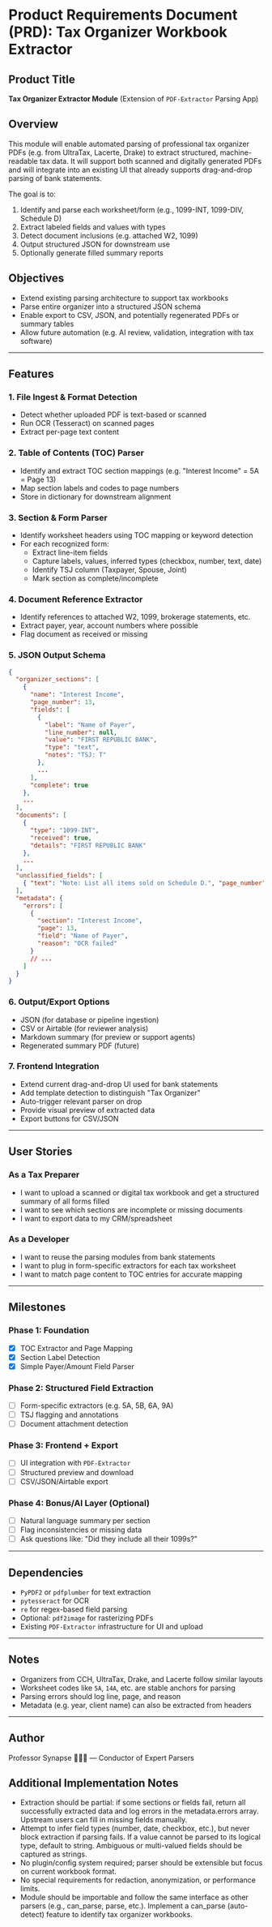 # Product Requirements Document (PRD): Tax Organizer Workbook Extractor

## Product Title
**Tax Organizer Extractor Module** (Extension of `PDF-Extractor` Parsing App)

## Overview
This module will enable automated parsing of professional tax organizer PDFs (e.g. from UltraTax, Lacerte, Drake) to extract structured, machine-readable tax data. It will support both scanned and digitally generated PDFs and will integrate into an existing UI that already supports drag-and-drop parsing of bank statements.

The goal is to:
1. Identify and parse each worksheet/form (e.g., 1099-INT, 1099-DIV, Schedule D)
2. Extract labeled fields and values with types
3. Detect document inclusions (e.g. attached W2, 1099)
4. Output structured JSON for downstream use
5. Optionally generate filled summary reports

## Objectives
- Extend existing parsing architecture to support tax workbooks
- Parse entire organizer into a structured JSON schema
- Enable export to CSV, JSON, and potentially regenerated PDFs or summary tables
- Allow future automation (e.g. AI review, validation, integration with tax software)

---

## Features

### 1. File Ingest & Format Detection
- Detect whether uploaded PDF is text-based or scanned
- Run OCR (Tesseract) on scanned pages
- Extract per-page text content

### 2. Table of Contents (TOC) Parser
- Identify and extract TOC section mappings (e.g. "Interest Income" = 5A = Page 13)
- Map section labels and codes to page numbers
- Store in dictionary for downstream alignment

### 3. Section & Form Parser
- Identify worksheet headers using TOC mapping or keyword detection
- For each recognized form:
  - Extract line-item fields
  - Capture labels, values, inferred types (checkbox, number, text, date)
  - Identify TSJ column (Taxpayer, Spouse, Joint)
  - Mark section as complete/incomplete

### 4. Document Reference Extractor
- Identify references to attached W2, 1099, brokerage statements, etc.
- Extract payer, year, account numbers where possible
- Flag document as received or missing

### 5. JSON Output Schema
```json
{
  "organizer_sections": [
    {
      "name": "Interest Income",
      "page_number": 13,
      "fields": [
        {
          "label": "Name of Payer",
          "line_number": null,
          "value": "FIRST REPUBLIC BANK",
          "type": "text",
          "notes": "TSJ: T"
        },
        ...
      ],
      "complete": true
    },
    ...
  ],
  "documents": [
    {
      "type": "1099-INT",
      "received": true,
      "details": "FIRST REPUBLIC BANK"
    },
    ...
  ],
  "unclassified_fields": [
    { "text": "Note: List all items sold on Schedule D.", "page_number": 15 }
  ],
  "metadata": {
    "errors": [
      {
        "section": "Interest Income",
        "page": 13,
        "field": "Name of Payer",
        "reason": "OCR failed"
      }
      // ...
    ]
  }
}
```

### 6. Output/Export Options
- JSON (for database or pipeline ingestion)
- CSV or Airtable (for reviewer analysis)
- Markdown summary (for preview or support agents)
- Regenerated summary PDF (future)

### 7. Frontend Integration
- Extend current drag-and-drop UI used for bank statements
- Add template detection to distinguish "Tax Organizer"
- Auto-trigger relevant parser on drop
- Provide visual preview of extracted data
- Export buttons for CSV/JSON

---

## User Stories

### As a Tax Preparer
- I want to upload a scanned or digital tax workbook and get a structured summary of all forms filled
- I want to see which sections are incomplete or missing documents
- I want to export data to my CRM/spreadsheet

### As a Developer
- I want to reuse the parsing modules from bank statements
- I want to plug in form-specific extractors for each tax worksheet
- I want to match page content to TOC entries for accurate mapping

---

## Milestones

### Phase 1: Foundation
- [x] TOC Extractor and Page Mapping
- [x] Section Label Detection
- [x] Simple Payer/Amount Field Parser

### Phase 2: Structured Field Extraction
- [ ] Form-specific extractors (e.g. 5A, 5B, 6A, 9A)
- [ ] TSJ flagging and annotations
- [ ] Document attachment detection

### Phase 3: Frontend + Export
- [ ] UI integration with `PDF-Extractor`
- [ ] Structured preview and download
- [ ] CSV/JSON/Airtable export

### Phase 4: Bonus/AI Layer (Optional)
- [ ] Natural language summary per section
- [ ] Flag inconsistencies or missing data
- [ ] Ask questions like: "Did they include all their 1099s?"

---

## Dependencies
- `PyPDF2` or `pdfplumber` for text extraction
- `pytesseract` for OCR
- `re` for regex-based field parsing
- Optional: `pdf2image` for rasterizing PDFs
- Existing `PDF-Extractor` infrastructure for UI and upload

---

## Notes
- Organizers from CCH, UltraTax, Drake, and Lacerte follow similar layouts
- Worksheet codes like `5A`, `14A`, etc. are stable anchors for parsing
- Parsing errors should log line, page, and reason
- Metadata (e.g. year, client name) can also be extracted from headers

---

## Author
Professor Synapse 🧙🏾‍♂️ — Conductor of Expert Parsers

## Additional Implementation Notes

- Extraction should be partial: if some sections or fields fail, return all successfully extracted data and log errors in the metadata.errors array. Upstream users can fill in missing fields manually.
- Attempt to infer field types (number, date, checkbox, etc.), but never block extraction if parsing fails. If a value cannot be parsed to its logical type, default to string. Ambiguous or multi-valued fields should be captured as strings.
- No plugin/config system required; parser should be extensible but focus on current workbook format.
- No special requirements for redaction, anonymization, or performance limits.
- Module should be importable and follow the same interface as other parsers (e.g., can_parse, parse, etc.). Implement a can_parse (auto-detect) feature to identify tax organizer workbooks.

